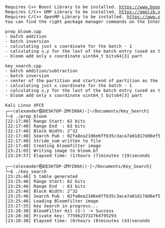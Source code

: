 <pre>
Requires C++ Boost Library to be installed. <a href="https://www.boost.org">https://www.boost.org</a>
Requires C/C++ GMP Library to be installed. <a href="https://gmplib.org">https://gmplib.org</a>
Requires C/C++ OpenMP Library to be installed. <a href="https://www.openmp.org">https://www.openmp.org</a>
You can find the right package manager commands on the Internet for your Linux Distro.

prep_bloom.cpp
- batch addition
- batch inversion
- calculating just x coordinate for the batch - 1
- calculating x,y for the last of the batch entry (used as the next startPoint)
- bloom add only x coordinate uint64_t bits64[3] part

key_search.cpp
- batch addition/subtraction
- batch inversion
- center of the partition and start/end of partition as the starting points
- calculating just x coordinate for the batch - 1
- calculating x,y for the last of the batch entry (used as the next startPoint)
- bloom add only x coordinate uint64_t bits64[3] part

Kali Linux XFCE
┌──(alexander㉿DESKTOP-ZMYIN9A)-[~/Documents/Key_Search]
└─$ ./prep_bloom
[22:17:40] Range Start: 62 bits
[22:17:40] Range End  : 63 bits
[22:17:40] Block Width: 2^32
[22:17:40] Search Pub : 02fa8ea2106e6ffb35c3aca7a01d17dd6ef5f2ed82a9386419f59d32b4ea81cd8c
[22:17:40] Stride_sum written to file
[22:17:40] Creating bloomfilter image
[23:21:05] Writing image to bloom.bf
[23:24:57] Elapsed time: (1)hours (7)minutes (19)seconds
                                                                                                            
┌──(alexander㉿DESKTOP-ZMYIN9A))-[~/Documents/Key_Search]
└─$ ./key_search
[23:25:46] S_table generated
[23:25:46] Range Start: 62 bits
[23:25:46] Range End  : 63 bits
[23:25:46] Block Width: 2^32
[23:25:46] Search Pub : 02fa8ea2106e6ffb35c3aca7a01d17dd6ef5f2ed82a9386419f59d32b4ea81cd8c
[23:25:46] Loading Bloomfilter image
[23:27:55] Key Search in progress...
[23:28:38] BloomFilter Hit (S-) -> Success
[23:28:38] Private key: 7759623732764795293
[23:28:38] Elapsed time: (0)hours (0)minutes (43)seconds

</pre>
